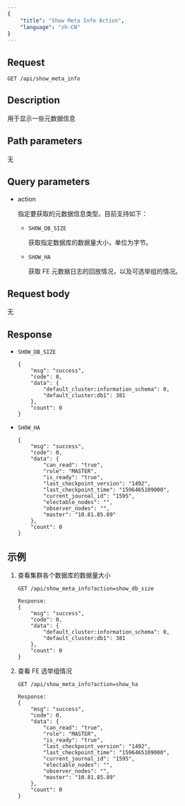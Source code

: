 ```yaml
---
{
    "title": "Show Meta Info Action",
    "language": "zh-CN"
}
---
```


<!-- 
Licensed to the Apache Software Foundation (ASF) under one
or more contributor license agreements.  See the NOTICE file
distributed with this work for additional information
regarding copyright ownership.  The ASF licenses this file
to you under the Apache License, Version 2.0 (the
"License"); you may not use this file except in compliance
with the License.  You may obtain a copy of the License at

  http://www.apache.org/licenses/LICENSE-2.0

Unless required by applicable law or agreed to in writing,
software distributed under the License is distributed on an
"AS IS" BASIS, WITHOUT WARRANTIES OR CONDITIONS OF ANY
KIND, either express or implied.  See the License for the
specific language governing permissions and limitations
under the License.
-->



## Request

`GET /api/show_meta_info`

## Description

用于显示一些元数据信息
    
## Path parameters

无

## Query parameters

* action

    指定要获取的元数据信息类型。目前支持如下：
    
    * `SHOW_DB_SIZE`

        获取指定数据库的数据量大小，单位为字节。
        
    * `SHOW_HA`

        获取 FE 元数据日志的回放情况，以及可选举组的情况。

## Request body

无

## Response


* `SHOW_DB_SIZE`

    ```
    {
    	"msg": "success",
    	"code": 0,
    	"data": {
    		"default_cluster:information_schema": 0,
    		"default_cluster:db1": 381
    	},
    	"count": 0
    }
    ```
    
* `SHOW_HA`

    ```
    {
    	"msg": "success",
    	"code": 0,
    	"data": {
    		"can_read": "true",
    		"role": "MASTER",
    		"is_ready": "true",
    		"last_checkpoint_version": "1492",
    		"last_checkpoint_time": "1596465109000",
    		"current_journal_id": "1595",
    		"electable_nodes": "",
    		"observer_nodes": "",
    		"master": "10.81.85.89"
    	},
    	"count": 0
    }
    ```
    
## 示例

1. 查看集群各个数据库的数据量大小

    ```
    GET /api/show_meta_info?action=show_db_size
    
    Response:
    {
    	"msg": "success",
    	"code": 0,
    	"data": {
    		"default_cluster:information_schema": 0,
    		"default_cluster:db1": 381
    	},
    	"count": 0
    }
    ```
    
2. 查看 FE 选举组情况

    ```
    GET /api/show_meta_info?action=show_ha
    
    Response:
    {
    	"msg": "success",
    	"code": 0,
    	"data": {
    		"can_read": "true",
    		"role": "MASTER",
    		"is_ready": "true",
    		"last_checkpoint_version": "1492",
    		"last_checkpoint_time": "1596465109000",
    		"current_journal_id": "1595",
    		"electable_nodes": "",
    		"observer_nodes": "",
    		"master": "10.81.85.89"
    	},
    	"count": 0
    }
    ```
